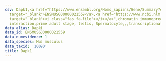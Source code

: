 ```yaml
---
csv: Dapk1,<a href="https://www.ensembl.org/Homo_sapiens/Gene/Summary?db=core;g=ENSMUSG00000021559"
  target="_blank">ENSMUSG00000021559</a>,<a href="https://www.ncbi.nlm.nih.gov/pubmed/25450459"
  target="_blank"><i class="fas fa-file"></i></a>",chromatin immunoprecipitation assay,direct
  interaction,prime adult stage, testis, Spermatocyte,,,transcriptional regulation,
data_alias: Dapk1
data_id: ENSMUSG00000021559
data_numevidence: 1
data_species: Mus musculus
data_taxid: '10090'
title: Dapk1
---
```

